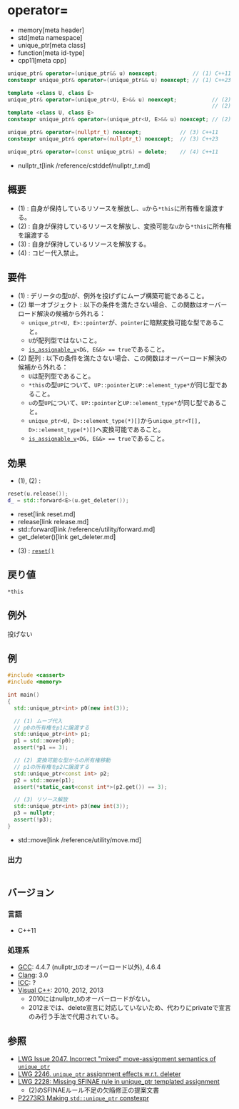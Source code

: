 # operator=
* memory[meta header]
* std[meta namespace]
* unique_ptr[meta class]
* function[meta id-type]
* cpp11[meta cpp]

```cpp
unique_ptr& operator=(unique_ptr&& u) noexcept;           // (1) C++11
constexpr unique_ptr& operator=(unique_ptr&& u) noexcept; // (1) C++23

template <class U, class E>
unique_ptr& operator=(unique_ptr<U, E>&& u) noexcept;           // (2) C++11 単一オブジェクト版
                                                                // (2) C++17 配列版
template <class U, class E>
constexpr unique_ptr& operator=(unique_ptr<U, E>&& u) noexcept; // (2) C++23

unique_ptr& operator=(nullptr_t) noexcept;            // (3) C++11
constexpr unique_ptr& operator=(nullptr_t) noexcept;  // (3) C++23

unique_ptr& operator=(const unique_ptr&) = delete;    // (4) C++11
```
* nullptr_t[link /reference/cstddef/nullptr_t.md]

## 概要
- (1) : 自身が保持しているリソースを解放し、`u`から`*this`に所有権を譲渡する。
- (2) : 自身が保持しているリソースを解放し、変換可能な`u`から`*this`に所有権を譲渡する
- (3) : 自身が保持しているリソースを解放する。
- (4) : コピー代入禁止。


## 要件
- (1) : デリータの型`D`が、例外を投げずにムーブ構築可能であること。
- (2) 単一オブジェクト : 以下の条件を満たさない場合、この関数はオーバーロード解決の候補から外れる：
    - `unique_ptr<U, E>::pointer`が、`pointer`に暗黙変換可能な型であること。
    - `U`が配列型ではないこと。
    - [`is_assignable_v`](/reference/type_traits/is_assignable.md)`<D&, E&&> == true`であること。
- (2) 配列 : 以下の条件を満たさない場合、この関数はオーバーロード解決の候補から外れる：
    - `U`は配列型であること。
    - `*this`の型`UP`について、`UP::pointer`と`UP::element_type*`が同じ型であること。
    - `u`の型`UP`について、`UP::pointer`と`UP::element_type*`が同じ型であること。
    - `unique_ptr<U, D>::element_type(*)[]`から`unique_ptr<T[], D>::element_type(*)[]`へ変換可能であること。
    - [`is_assignable_v`](/reference/type_traits/is_assignable.md)`<D&, E&&> == true`であること。


## 効果
- (1), (2) :

```cpp
reset(u.release());
d_ = std::forward<E>(u.get_deleter());
```
* reset[link reset.md]
* release[link release.md]
* std::forward[link /reference/utility/forward.md]
* get_deleter()[link get_deleter.md]


- (3) : [`reset()`](reset.md)


## 戻り値
`*this`


## 例外
投げない


## 例
```cpp example
#include <cassert>
#include <memory>

int main()
{
  std::unique_ptr<int> p0(new int(3));

  // (1) ムーブ代入
  // p0の所有権をp1に譲渡する
  std::unique_ptr<int> p1;
  p1 = std::move(p0);
  assert(*p1 == 3);

  // (2) 変換可能な型からの所有権移動
  // p1の所有権をp2に譲渡する
  std::unique_ptr<const int> p2;
  p2 = std::move(p1);
  assert(*static_cast<const int*>(p2.get()) == 3);

  // (3) リソース解放
  std::unique_ptr<int> p3(new int(3));
  p3 = nullptr;
  assert(!p3);
}
```
* std::move[link /reference/utility/move.md]

### 出力
```
```

## バージョン
### 言語
- C++11

### 処理系
- [GCC](/implementation.md#gcc): 4.4.7 (nullptr_tのオーバーロード以外), 4.6.4
- [Clang](/implementation.md#clang): 3.0
- [ICC](/implementation.md#icc): ?
- [Visual C++](/implementation.md#visual_cpp): 2010, 2012, 2013
	- 2010にはnullptr_tのオーバーロードがない。
	- 2012までは、delete宣言に対応していないため、代わりにprivateで宣言のみ行う手法で代用されている。

## 参照
- [LWG Issue 2047. Incorrect "mixed" move-assignment semantics of `unique_ptr`](http://www.open-std.org/jtc1/sc22/wg21/docs/lwg-defects.html#2047)
- [LWG 2246. `unique_ptr` assignment effects w.r.t. deleter](http://www.open-std.org/jtc1/sc22/wg21/docs/lwg-defects.html#2246)
- [LWG 2228: Missing SFINAE rule in unique_ptr templated assignment](http://www.open-std.org/jtc1/sc22/wg21/docs/papers/2015/n4366)
    - (2)のSFINAEルール不足の欠陥修正の提案文書
- [P2273R3 Making `std::unique_ptr` constexpr](https://www.open-std.org/jtc1/sc22/wg21/docs/papers/2021/p2273r3.pdf)
